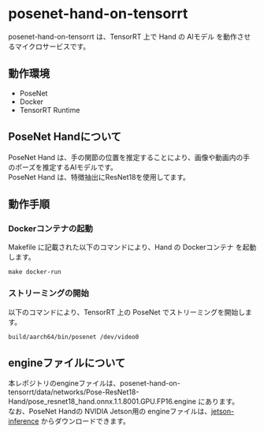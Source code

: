 # posenet-hand-on-tensorrt
posenet-hand-on-tensorrt は、TensorRT 上で Hand の AIモデル を動作させるマイクロサービスです。  

## 動作環境

- PoseNet
- Docker
- TensorRT Runtime

## PoseNet Handについて
PoseNet Hand は、手の関節の位置を推定することにより、画像や動画内の手のポーズを推定するAIモデルです。  
PoseNet Hand は、特徴抽出にResNet18を使用してます。

## 動作手順
### Dockerコンテナの起動
Makefile に記載された以下のコマンドにより、Hand の Dockerコンテナ を起動します。
```
make docker-run
```
### ストリーミングの開始
以下のコマンドにより、TensorRT 上の PoseNet でストリーミングを開始します。  

```
build/aarch64/bin/posenet /dev/video0
```

## engineファイルについて
本レポジトリのengineファイルは、posenet-hand-on-tensorrt/data/networks/Pose-ResNet18-Hand/pose_resnet18_hand.onnx.1.1.8001.GPU.FP16.engine にあります。  
なお、PoseNet Handの NVIDIA Jetson用の engineファイルは、[jetson-inference](https://github.com/dusty-nv/jetson-inference) からダウンロードできます。  



